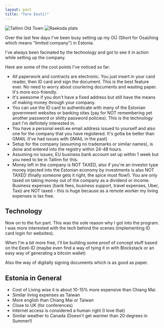 ```yaml
---
layout: post
title: "Tere Eesti!"
---
```


![Tallinn Old Town](https://images.itinerantfoodie.com/uploads/tere-eesti/tallinn-old-town-1.jpg)
![Raekoda plats](https://images.itinerantfoodie.com/uploads/tere-eesti/IMG_2711.png)

Over the last few days I've been busy setting up my OÜ (Short for Osaühing which means "limited company") in Estonia.

I've always been facinated by the technology and got to see it in action while setting up the company.

Here are some of the cool points I've noticed so far:

* All paperwork and contracts are electronic. You just insert in your card reader, then ID card and sign the document. This is the best feature ever. No need to worry about couriering documents and wasting paper. It's more eco-friendly.
* It's awesome if you don't have a fixed address but still have the means of making money through your company.
* You can use the ID card to authenticate with many of the Estonian government websites or banking sites (yay for NOT remembering yet another password or shitty password policies). This is the technology part I'm definitely interested in.
* You have a personal eesti.ee email address issued to yourself and also one for the company that you have registered. It's gotta be better than GMAIL (I've had issues with GMAIL in the past)
* Setup for the company (assuming no trademarks or similar names), is done and entered into the registry within 24-48 hours.
* Assuming no issues, EU business bank account set up within 1 week but you need to be in Tallinn for this.
* Money left in the company is NOT TAXED, also if you're an investor type money injected into the Estonian economy by investments is also NOT TAXED (finally someone gets it right, the spice must flow!). You are only taxed on taking money out of the company as a dividend or income. Business expenses (bank fees, business support, travel expenses, Uber, Taxi) are NOT taxed - this is huge because as a remote worker my living expenses is tax free.


## Technology

Now on to the fun part. This was the sole reason why I got into the program. I was more interested with the tech behind the scenes (implementing ID card login for websites).

When I'm a bit more free, I'll be building some proof of concept stuff based on the Eesti-ID (maybe even find a way of tying it in with Blockstack or an easy way of generating a bitcoin wallet)

Also the way of digitally signing documents which is as good as paper.

## Estonia in General

* Cost of Living wise it is about 10-15% more expensive than Chiang Mai.
* Similar living expenses as Taiwan
* More english than Chiang Mai or Taiwan
* Close to UK (for conferences)
* Internet access is considered a human right (I love that)
* Similar weather to Canada (Doesn't get warmer than 20 degrees in Summer!)
